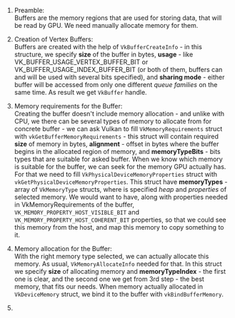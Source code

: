 1. Preamble:  
   Buffers are the memory regions that are used for storing data, that will
   be read by GPU. We need manually allocate memory for them.

2. Creation of Vertex Buffers:  
   Buffers are created with the help of `VkBufferCreateInfo` - in this
   structure, we specify **size** of the buffer in bytes, **usage** - like
   VK_BUFFER_USAGE_VERTEX_BUFFER_BIT or VK_BUFFER_USAGE_INDEX_BUFFER_BIT (or
   both of them, buffers can and will be used with several bits specified),
   and **sharing mode** - either buffer will be accessed from only one
   different _queue families_ on the same time. As result we get `VkBuffer` 
   handle.

3. Memory requirements for the Buffer:  
   Creating the buffer doesn't include memory allocation - and unlike with
   CPU, we there can be several types of memory to allocate from for
   concrete buffer - we can ask Vulkan to fill `VkMemoryRequirements` struct
   with `vkGetBufferMemoryRequirements` - this struct will contain
   required **size** of memory in bytes, **alignment** - offset in bytes where
   the buffer begins in the allocated region of memory, and
   **memoryTypeBits** - bits types that are suitable for asked buffer. When
   we know which memory is suitable for the buffer, we can seek for the
   memory GPU actually has. For that we need to fill
   `VkPhysicalDeviceMemoryProperties` struct with  
   `vkGetPhysicalDeviceMemoryProperties`. This struct have **memoryTypes** -
   array of `VkMemoryType` structs, where is specified _heap_ and
   _properties_ of selected memory. We would want to have, along with
   properties needed in VkMemoryRequirements of the buffer,
   `VK_MEMORY_PROPERTY_HOST_VISIBLE_BIT` and
   `VK_MEMORY_PROPERTY_HOST_COHERENT_BIT` properties, so that we could
   see this memory from the host, and map this memory to copy something to it.

4. Memory allocation for the Buffer:  
   With the right memory type selected, we can actually allocate this memory.
   As usual, `VkMemoryAllocateInfo` needed for that. In this struct we
   specify **size** of allocating memory and **memoryTypeIndex** - the first 
   one is clear, and the second one we get from 3rd step - the best memory, 
   that fits our needs. When memory actually allocated in `VkDeviceMemory` 
   struct, we bind it to the buffer with `vkBindBufferMemory`. 

5. 
